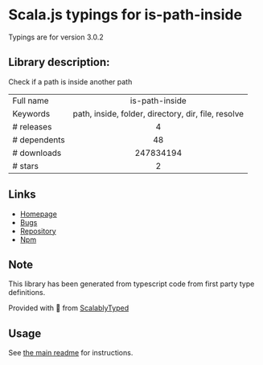 
# Scala.js typings for is-path-inside

Typings are for version 3.0.2

## Library description:
Check if a path is inside another path

|                    |                 |
| ------------------ | :-------------: |
| Full name          | is-path-inside |
| Keywords           | path, inside, folder, directory, dir, file, resolve |
| # releases         | 4 |
| # dependents       | 48 |
| # downloads        | 247834194 |
| # stars            | 2 |

## Links
- [Homepage](https://github.com/sindresorhus/is-path-inside#readme)
- [Bugs](https://github.com/sindresorhus/is-path-inside/issues)
- [Repository](https://github.com/sindresorhus/is-path-inside)
- [Npm](https://www.npmjs.com/package/is-path-inside)
    


## Note
This library has been generated from typescript code from first party type definitions.

Provided with :purple_heart: from [ScalablyTyped](https://github.com/oyvindberg/ScalablyTyped)

## Usage
See [the main readme](../../readme.md) for instructions.


